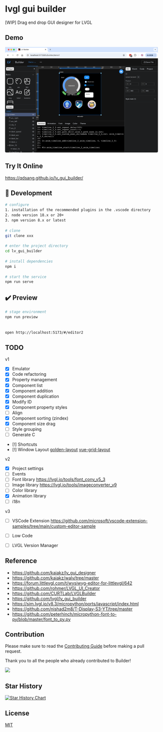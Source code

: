 # lvgl gui builder
[WIP] Drag end drop GUI designer for LVGL

## Demo

![Image](./docs/preview.png "LV GUI Builder Preview")


## Try It Online

  https://qdsang.github.io/lv_gui_builder/



## 🚀 Development

```bash
# configure
1. installation of the recommended plugins in the .vscode directory
2. node version 18.x or 20+
3. npm version 8.x or latest

# clone
git clone xxx

# enter the project directory
cd lv_gui_builder

# install dependencies
npm i

# start the service
npm run serve
```

## ✔️ Preview

```bash
# stage environment
npm run preview


open http://localhost:5173/#/editor2
```



## TODO
v1  
- [x] Emulator
- [x] Code refactoring
- [x] Property management
- [x] Component list
- [x] Component addition
- [x] Component duplication
- [x] Modify ID
- [x] Component property styles
- [ ] Align
- [X] Component sorting (zindex)
- [X] Component size drag
- [ ] Style grouping
- [ ] Generate C
- [!] Shortcuts
- [!] Window Layout [golden-layout](https://golden-layout.com/) [vue-grid-layout](https://jbaysolutions.github.io/vue-grid-layout/guide/04-allow-ignore.html)

v2  
- [X] Project settings
- [ ] Events
- [ ] Font library https://lvgl.io/tools/font_conv_v5_3
- [ ] Image library https://lvgl.io/tools/imageconverter_v9
- [ ] Color library
- [x] Animation library
- [ ] i18n

v3  
- [ ] VSCode Extension https://github.com/microsoft/vscode-extension-samples/tree/main/custom-editor-sample
- [ ] Low Code
- [ ] LVGL Version Manager


## Reference
- https://github.com/kaiakz/lv_gui_designer
- https://github.com/kaiakz/walv/tree/master
- https://forum.littlevgl.com/t/wysiwyg-editor-for-littlevgl/642
- https://github.com/rohmer/LVGL_UI_Creator
- https://github.com/CURTLab/LVGLBuilder
- https://github.com/lvgl/lv_gui_builder
- https://sim.lvgl.io/v8.3/micropython/ports/javascript/index.html
- https://github.com/nishad2m8/T-Display-S3-YT/tree/master
- https://github.com/peterhinch/micropython-font-to-py/blob/master/font_to_py.py


## Contribution

Please make sure to read the [Contributing Guide](https://github.com/vuejs/core/blob/main/.github/contributing.md) before making a pull request.

Thank you to all the people who already contributed to Builder!

<a href="https://github.com/qdsang/lv_gui_builder/graphs/contributors"><img src="https://contrib.rocks/image?repo=qdsang/lv_gui_builder" /></a>

## Star History

[![Star History Chart](https://api.star-history.com/svg?repos=qdsang/lv_gui_builder&type=Date)](https://star-history.com/#qdsang/lv_gui_builder&Date)


## License

[MIT](https://opensource.org/licenses/MIT)
